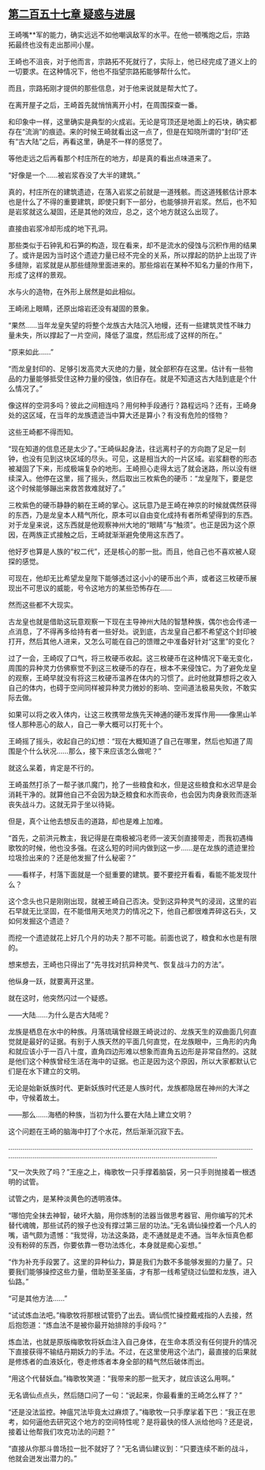 ## [第二百五十七章 疑惑与进展](https://www.xxbiquge.com/11_11207/9176279.html)


  王崎嘴**军的能力，确实远远不如他嘲讽敌军的水平。在他一顿嘴炮之后，宗路拓最终也没有走出那间小屋。

  王崎也不沮丧，对于他而言，宗路拓不死就行了，实际上，他已经完成了道义上的一切要求。在这种情况下，他也不指望宗路拓能够帮什么忙。

  而且，宗路拓刚才提供的那些信息，对于他来说就是帮大忙了。

  在离开屋子之后，王崎首先就悄悄离开小村，在周围探查一番。

  和印象中一样，这里确实是典型的火成岩。无论是穹顶还是地面上的石块，确实都存在“流淌”的痕迹。来的时候王崎就看出这一点了，但是在知晓所谓的“封印”还有“古大陆”之后，再看这里，确是不一样的感觉了。

  等他走远之后再看那个村庄所在的地方，却是真的看出点味道来了。

  “好像是一个……被岩浆吞没了大半的建筑。”

  真的，村庄所在的建筑遗迹，在落入岩浆之前就是一道残骸。而这道残骸估计原本也是什么了不得的重要建筑，即使只剩下一部分，也能够排开岩浆。然后，也不知是岩浆就这么凝固，还是其他的效应，总之，这个地方就这么出现了。

  直接由岩浆冷却形成的地下孔洞。

  那些类似于石钟乳和石笋的构造，现在看来，却不是流水的侵蚀与沉积作用的结果了。或许是因为当时这个遗迹力量已经不完全的关系，所以撑起的防护上出现了许多缝隙，岩浆就是从那些缝隙里面进来的。那些熔岩在某种不知名力量的作用下，形成了这样的景观。

  水与火的造物，在外形上居然是如此相似。

  王崎闭上眼睛，还原出熔岩还没有凝固的景象。

  “果然……当年龙皇失望的将整个龙族古大陆沉入地幔，还有一些建筑灵性不昧力量未失，所以撑起了一片空间，降低了温度，然后形成了这样的所在。”

  “原来如此……”

  “而龙皇封印的、足够引发高灵大灭绝的力量，就全部积存在这里。估计有一些物品的力量能够抵受住这种力量的侵蚀，依旧存在。就是不知道这古大陆到底是个什么情况了。”

  像这样的空洞多吗？彼此之间相连吗？用何种手段通行？路程远吗？还有，王崎身处的这区域，在当年的龙族遗迹当中算大还是算小？有没有危险的怪物？

  这些王崎都不得而知。

  “现在知道的信息还是太少了。”王崎纵起身法，往远离村子的方向跑了足足一刻钟，也没有见到这块区域的尽头。可见，这是相当大的一片区域。岩浆翻卷的形态被凝固了下来，形成极端复杂的地形。王崎担心走得太远了就会迷路，所以没有继续深入。他停在这里，摇了摇头，然后取出三枚紫色的硬币：“龙皇陛下，要是您这个时候能够蹦出来救苦救难就好了。”

  三枚紫色的硬币静静的躺在王崎的掌心。这玩意乃是王崎在神京的时候就偶然获得的东西，乃是龙皇本人精气所化，原本可以自由变化成持有者所希望得到的东西。对于龙皇来说，这东西就是他观察神州大地的“眼睛”与“触须”。也正是因为这个原因，在两族正式接触之后，王崎就渐渐避免使用这东西了。

  他好歹也算是人族的“权二代”，还是核心的那一批。而且，他自己也不喜欢被人窥探的感觉。

  可现在，他却无比希望龙皇陛下能够透过这小小的硬币出个声，或者这三枚硬币展现出不可思议的威能，号令这地方的某些恐怖存在……

  然而这些都不大现实。

  古龙皇也就是借助这玩意观察一下现在主导神州大陆的智慧种族，偶尔也会传递一点消息，了不得再多给持有者一些好处。说到底，古龙皇自己都不希望这个封印被打开，然后其他人进来，又怎么可能在自己的馈赠之中准备好针对“这里”的变化？

  过了一会，王崎叹了口气，将三枚硬币收起。这三枚硬币在这种情况下毫无变化，周围的异种灵力仿佛察觉不到这三枚硬币的存在，根本不来侵蚀它。为了避免龙皇的观察，王崎早就没有将这三枚硬币温养在体内的习惯了。此时他就算想将之收入自己的体内，也碍于空间同样被异种灵力微妙的影响、空间道法极易失败，不敢实际去做。

  如果可以将之收入体内，让这三枚携带龙族先天神通的硬币发挥作用——像黑山羊怪人那种恶心的敌人，自己一拳大概可以打死十个。

  王崎摇了摇头，收起自己的幻想：“现在大概知道了自己在哪里，然后也知道了周围是个什么状况……那么，接下来应该怎么做呢？”

  就这么呆着，肯定是不行的。

  王崎虽然打杀了一帮子骇爪魔门，抢了一些粮食和水，但是这些粮食和水迟早是会消耗干净的。就算他自己不会因为缺乏粮食和水而丧命，也会因为肉身衰败而逐渐丧失战斗力。这就无异于坐以待毙。

  但是，真个让他去想反击的道路，却也是难上加难。

  “首先，之前洪元教主，我记得是在南极被冯老师一波天剑直接带走，而我初遇梅歌牧的时候，他也没多强。在这么短的时间内做到这一步……是在龙族的遗迹里捡垃圾捡出来的？还是他发掘了什么秘密？”

  ——看样子，村落下面就是一个挺重要的建筑。要不要挖开看看，看能不能发现什么？

  这个念头也只是刚刚出现，就被王崎自己否决。受到这异种灵气的浸润，这里的岩石早就无比坚固，在不能借用天地灵力的情况之下，他自己都很难弄碎这石头，又如何发掘这个遗迹？

  而挖一个遗迹就花上好几个月的功夫？那不可能。前面也说了，粮食和水也是有限的。

  想来想去，王崎也只得出了“先寻找对抗异种灵气、恢复战斗力的方法”。

  他纵身一跃，就要离开这里。

  就在这时，他突然闪过一个疑惑。

  ——大陆……为什么是古大陆呢？

  龙族是栖息在水中的种族。月落琉璃曾经跟王崎说过的、龙族天生的双曲面几何直觉就是最好的证据。有别于人族天然的平面几何直觉，在龙族眼中，三角形的内角和就应该小于一百八十度，直角四边形难以想象而直角五边形是非常自然的。这就是他们这个种族曾经生活在海中的证据。也正是因为这个原因，所以大家都默认它们是在水下建立的文明。

  无论是始新妖族时代、更新妖族时代还是人族时代，龙族都隐居在神州的大洋之中，守候着故土。

  ——那么……海栖的种族，当初为什么要在大陆上建立文明？

  这个问题在王崎的脑海中打了个水花，然后渐渐沉寂下去。

  …………………………………………………………………………………………………………………………………………………………………………………………………………

  “又一次失败了吗？”王座之上，梅歌牧一只手撑着脑袋，另一只手则抛接着一根透明的试管。

  试管之内，是某种淡黄色的透明液体。

  “哪怕完全抹去神智，破坏大脑，用你炼制的法器当做思考器官、用你编写的咒术替代魂魄，那些试药的猴子也没有撑过第三层的功法。”无名谪仙操控着一个凡人的嘴，语气颇为遗憾：“我觉得，功法这条路，走不通就是走不通。当年永恒真色都没有粉碎的东西，你要依靠一卷功法炼化，本身就是痴心妄想。”

  “作为补充手段罢了。这里的异种仙力，算是我们为数不多能够发掘的力量了。只要我们能够操控这些力量，借助至圣圣庙，才有那一线希望绕过仙盟和龙族，进入仙路。”

  “可是其他方法……”

  “试试炼血法吧。”梅歌牧将那根试管扔了出去。谪仙慌忙操控戴戒指的人去接，然后抱怨道：“炼血法不是被你最开始排除的手段吗？”

  炼血法，也就是原版梅歌牧将妖血注入自己身体，在生命本质没有任何提升的情况下直接获得不输结丹期妖力的手法。不过，在这里使用这个法门，最直接的后果就是修炼者的血液妖化，卷走修炼者本身全部的精气然后破体而出。

  “用这个代替妖血。”梅歌牧笑道：“我带来的那一批天才，就应该这么用啊。”

  无名谪仙点点头，然后随口问了一句：“说起来，你最看重的王崎怎么样了？”

  “还是没法监控。神瘟咒法毕竟太过麻烦了。”梅歌牧一只手摩挲着下巴：“我正在思考，如何逼他去研究这个地方的空间特性呢？是将最快的怪人派给他吗？还是说，接着让他帮我们攻克功法的问题？”

  “直接从你那斗兽场拉一批不就好了？”无名谪仙建议到：“只要连续不断的战斗，他就会迸发出潜力的。”

